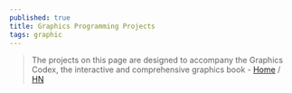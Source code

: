 ```yaml
---
published: true
title: Graphics Programming Projects
tags: graphic
---
```

> The projects on this page are designed to accompany the Graphics Codex, the interactive and comprehensive graphics book - [Home](http://graphicscodex.com/projects/projects/index.html) / [HN](https://news.ycombinator.com/item?id=24196706)
